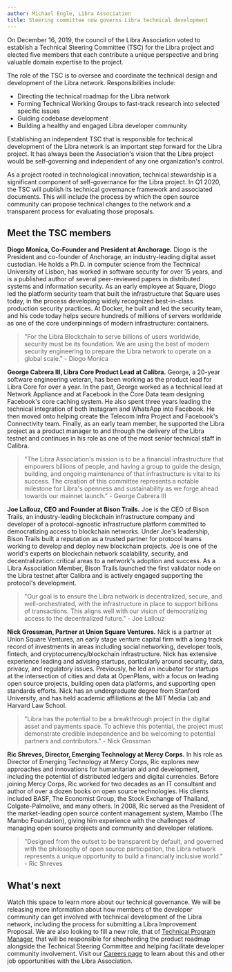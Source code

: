 ```yaml
---
author: Michael Engle, Libra Association
title: Steering committee now governs Libra technical development
---
```


<script>
    let items = document.getElementsByClassName("post-meta");   
    for (var i = items.length - 1; i >= 0; i--) {
        if (items[i].innerHTML = '<p class="post-meta">January 16, 2020</p>') items[i].innerHTML = '<p class="post-meta">January 16, 2020</p>';
    }
    var slug = location.pathname.slice(location.pathname.lastIndexOf('/')+1);
    var redirect = 'https://libra.org/en-US/blog/' + slug;
    window.location = redirect;    
</script>

On December 16, 2019, the council of the Libra Association voted to establish a Technical Steering Committee (TSC) for the Libra project and elected five members that each contribute a unique perspective and bring valuable domain expertise to the project.

The role of the TSC is to oversee and coordinate the technical design and development of the Libra network. Responsibilities include:

- Directing the technical roadmap for the Libra network
- Forming Technical Working Groups to fast-track research into selected specific issues
- Guiding codebase development
- Building a healthy and engaged Libra developer community

Establishing an independent TSC that is responsible for technical development of the Libra network is an important step forward for the Libra project. It has always been the Association's vision that the Libra project would be self-governing and independent of any one organization's control.

As a project rooted in technological innovation, technical stewardship is a significant component of self-governance for the Libra project. In Q1 2020, the TSC will publish its technical governance framework and associated documents. This will include the process by which the open source community can propose technical changes to the network and a transparent process for evaluating those proposals.

## Meet the TSC members

**Diogo Monica, Co-Founder and President at Anchorage.** Diogo is the President and co-founder of Anchorage, an industry-leading digital asset custodian. He holds a Ph.D. in computer science from the Technical University of Lisbon, has worked in software security for over 15 years, and is a published author of several peer-reviewed papers in distributed systems and information security. As an early employee at Square, Diogo led the platform security team that built the infrastructure that Square uses today, in the process developing widely recognized best-in-class production security practices. At Docker, he built and led the security team, and his code today helps secure hundreds of millions of servers worldwide as one of the core underpinnings of modern infrastructure: containers.

> "For the Libra Blockchain to serve billions of users worldwide, security must be its foundation. We are using the best of modern security engineering to prepare the Libra network to operate on a global scale." - Diogo Monica

**George Cabrera III, Libra Core Product Lead at Calibra.** George, a 20-year software engineering veteran, has been working as the product lead for Libra Core for over a year. In the past, George worked as a technical lead at Network Appliance and at Facebook in the Core Data team designing Facebook's core caching system. He also spent three years leading the technical integration of both Instagram and WhatsApp into Facebook. He then moved onto helping create the Telecom Infra Project and Facebook's Connectivity team. Finally, as an early team member, he supported the Libra project as a product manager to and through the delivery of the Libra testnet and continues in his role as one of the most senior technical staff in Calibra.

> "The Libra Association's mission is to be a financial infrastructure that empowers billions of people, and having a group to guide the design, building, and ongoing maintenance of that infrastructure is vital to its success. The creation of this committee represents a notable milestone for Libra's openness and sustainability as we forge ahead towards our mainnet launch." - George Cabrera III

**Joe Lallouz, CEO and Founder at Bison Trails.** Joe is the CEO of Bison Trails, an industry-leading blockchain infrastructure company and developer of a protocol-agnostic infrastructure platform committed to democratizing access to blockchain networks. Under Joe's leadership, Bison Trails built a reputation as a trusted partner for protocol teams working to develop and deploy new blockchain projects. Joe is one of the world's experts on blockchain network scalability, security, and decentralization: critical areas to a network's adoption and success. As a Libra Association Member, Bison Trails launched the first validator node on the Libra testnet after Calibra and is actively engaged supporting the protocol's development.

> "Our goal is to ensure the Libra network is decentralized, secure, and well-orchestrated, with the infrastructure in place to support billions of transactions. This aligns well with our vision of democratizing access to the decentralized future." - Joe Lallouz



**Nick Grossman, Partner at Union Square Ventures.** Nick is a partner at Union Square Ventures, an early stage venture capital firm with a long track record of investments in areas including social networking, developer tools, fintech, and cryptocurrency/blockchain infrastructure.  Nick has extensive experience leading and advising startups, particularly around security, data, privacy, and regulatory issues. Previously, he led an incubator for startups at the intersection of cities and data at OpenPlans, with a focus on leading open source projects, building open data platforms, and supporting open standards efforts. Nick has an undergraduate degree from Stanford University, and has held academic affiliations at the MIT Media Lab and Harvard Law School.

> "Libra has the potential to be a breakthrough project in the digital asset and payments space. To achieve this potential, the project must demonstrate credible independence  and be welcoming to potential partners and contributors." - Nick Grossman



**Ric Shreves, Director, Emerging Technology at Mercy Corps.** In his role as Director of Emerging Technology at Mercy Corps, Ric explores new approaches and innovations for humanitarian aid and development, including the potential of distributed ledgers and digital currencies. Before joining Mercy Corps, Ric worked for two decades as an IT consultant and author of over a dozen books on open source technologies. His clients included BASF, The Economist Group, the Stock Exchange of Thailand, Colgate-Palmolive, and many others. In 2008, Ric served as the President of the market-leading open source content management system, Mambo (The Mambo Foundation), giving him experience with the challenges of managing open source projects and community and developer relations.

> "Designed from the outset to be transparent by default, and governed with the philosophy of open source participation, the Libra network represents a unique opportunity to build a financially inclusive world." - Ric Shreves

## What's next

Watch this space to learn more about our technical governance. We will be releasing more information about how members of the developer community can get involved with technical development of the Libra network, including the process for submitting a Libra Improvement Proposal. We are also looking to fill a new role, that of [Technical Program Manager](https://libra.org/en-US/job-board?gh_jid=4446246002), that will be responsible for shepherding the product roadmap alongside the Technical Steering Committee and helping facilitate developer community involvement. Visit our [Careers page](https://libra.org/en-US/careers/) to learn about this and other job opportunities with the Libra Association.
